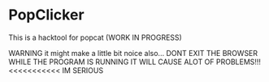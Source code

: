 # PopClicker
This is a hacktool for popcat (WORK IN PROGRESS)


WARNING it might make a little bit noice also...
DONT EXIT THE BROWSER WHILE THE PROGRAM IS RUNNING IT WILL CAUSE ALOT OF PROBLEMS!!! <<<<<<<<<<< IM SERIOUS
